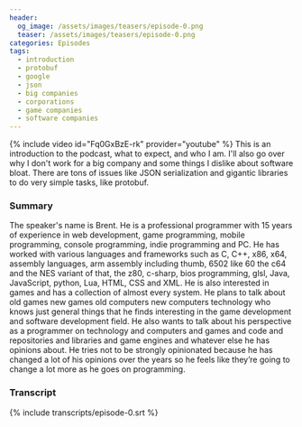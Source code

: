```yaml
---
header:
  og_image: /assets/images/teasers/episode-0.png
  teaser: /assets/images/teasers/episode-0.png
categories: Episodes
tags:
  - introduction
  - protobuf
  - google
  - json
  - big companies
  - corporations
  - game companies
  - software companies
---
```


{% include video id="Fq0GxBzE-rk" provider="youtube" %}
This is an introduction to the podcast, what to expect, and who I am. I'll also go over why I don't work for a big company and some things I dislike about software bloat. There are tons of issues like JSON serialization and gigantic libraries to do very simple tasks, like protobuf.

### Summary
The speaker's name is Brent. He is a professional programmer with 15 years of experience in web development, game programming, mobile programming, console programming, indie programming and PC. He has worked with various languages and frameworks such as C, C++, x86, x64, assembly languages, arm assembly including thumb, 6502 like 60 the c64 and the NES variant of that, the z80, c-sharp, bios programming, glsl, Java, JavaScript, python, Lua, HTML, CSS and XML. He is also interested in games and has a collection of almost every system. He plans to talk about old games new games old computers new computers technology who knows just general things that he finds interesting in the game development and software development field. He also wants to talk about his perspective as a programmer on technology and computers and games and code and repositories and libraries and game engines and whatever else he has opinions about. He tries not to be strongly opinionated because he has changed a lot of his opinions over the years so he feels like they’re going to change a lot more as he goes on programming.

### Transcript
<div class="transcript">
  {% include transcripts/episode-0.srt %}
</div>
